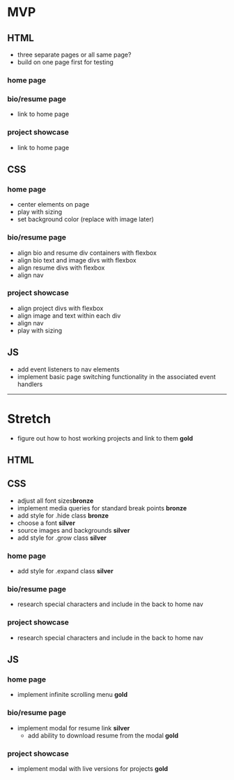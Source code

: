 # MVP

## HTML

- three separate pages or all same page?
 - build on one page first for testing

### home page
<!-- - nav container for menu elements -->
<!-- - div container for center three elements -->
 <!-- - div for each inner element -->
<!-- - div for each outer element -->
 <!-- - expand class -->

### bio/resume page
<!-- - div container for bio and image
 - div * 3 for text
 - div for image -->
<!-- - div container for resume images and link
 - div * 3 for images and link box
- nav container for back to home link -->
 - link to home page

### project showcase

<!-- - div container for project elements
 - div * 5 for projects
  - div * 2 for image and text -->
<!-- - nav container for back to home link -->
 - link to home page


## CSS

### home page
- center elements on page
- play with sizing
- set background color (replace with image later)

### bio/resume page
- align bio and resume div containers with flexbox
- align bio text and image divs with flexbox
- align resume divs with flexbox
- align nav

### project showcase
- align project divs with flexbox
 - align image and text within each div
- align nav
- play with sizing

## JS

- add event listeners to nav elements
- implement basic page switching functionality in the associated event handlers

---

# Stretch

- figure out how to host working projects and link to them **gold**

## HTML

## CSS

- adjust all font sizes**bronze**
- implement media queries for standard break points **bronze**
- add style for .hide class **bronze**
- choose a font **silver**
- source images and backgrounds **silver**
- add style for .grow class **silver**

### home page
  - add style for .expand class **silver**

### bio/resume page
- research special characters and include in the back to home nav

### project showcase
- research special characters and include in the back to home nav

## JS

### home page
- implement infinite scrolling menu **gold**

### bio/resume page
- implement modal for resume link **silver**
  - add ability to download resume from the modal **gold**

### project showcase
- implement modal with live versions for projects **gold**